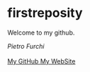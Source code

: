 # firstreposity
Welcome to my github.

*Pietro Furchi*
<br><br>
<a href="https://github.com/pietrofurchi"> My GitHub </a>   <a href="furchi.web.app"> My WebSite </a>

